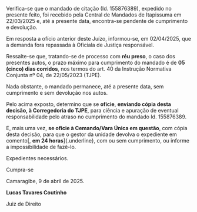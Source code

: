 Verifica-se que o mandado de citação (Id. 155876389), expedido no
presente feito, foi recebido pela Central de Mandados de Itapissuma em
22/03/2025 e, até a presente data, encontra-se pendente de cumprimento e
devolução.

Em resposta a ofício anterior deste Juízo, informou-se, em 02/04/2025,
que a demanda fora repassada à Oficiala de Justiça responsável.

Ressalte-se que, tratando-se de processo com **réu preso**, o caso dos
presentes autos, o prazo máximo para cumprimento do mandado é de **05
(cinco) dias corridos**, nos termos do art. 40 da Instrução Normativa
Conjunta nº 04, de 22/05/2023 (TJPE).

Nada obstante, o mandado permanece, até a presente data, sem cumprimento
e sem devolução nos autos.

Pelo acima exposto, determino que se **oficie**, **enviando cópia desta
decisão, à Corregedoria do TJPE**, para ciência e apuração de eventual
responsabilidade pelo atraso no cumprimento do mandado Id. 155876389.

E, mais uma vez, **se oficie à Cemando/Vara Única em questão**, com
cópia desta decisão, para que o gestor da unidade devolva o expediente
em comento[, **em 24 horas**]{.underline}, com ou sem cumprimento, ou
informe a impossibilidade de fazê-lo.

Expedientes necessários.

Cumpra-se

Camaragibe, 9 de abril de 2025.

**Lucas Tavares Coutinho**

Juiz de Direito
